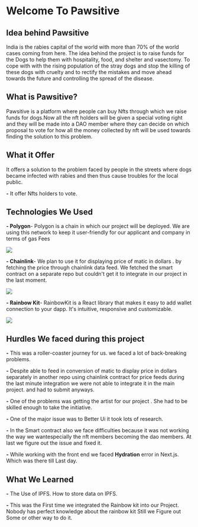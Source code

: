 # Welcome To Pawsitive


## Idea behind Pawsitive

India is the rabies capital of the world with more than 70% of the world cases coming from here. The idea behind the project is to raise funds for the Dogs to help them with hospitality, food, and shelter and vasectomy. To cope with with the rising population of the stray dogs and stop the killing of these dogs with cruelty and to rectify the mistakes and move ahead towards the future and controlling the spread of the disease. 


## What is Pawsitive?

Pawsitive is a platform where people can buy Nfts through which we raise funds for dogs.Now all the nft holders will be given a special voting right and they will be made into a DAO member where they can decide on which proposal to vote for how all the money collected by nft will be used towards finding the solution to this problem. 

## What it Offer

It offers a solution to the problem faced by people in the streets where dogs became infected with rabies and then thus cause troubles for the local public. 

  **-** It offer Nfts holders to vote.

## Technologies We Used
**- Polygon**- 
 Polygon is a chain in which our project will be deployed. 
 We are using this network to keep it user-friendly for our applicant and company in terms of gas Fees
 
 <a href="https://polygon.technology/"><img src="https://user-images.githubusercontent.com/76695769/191501624-226d10fd-6108-4c80-86ff-88b768ea262b.jpg"></a>

**- Chainlink**- 
  We plan to use it for displaying price of matic in dollars . by fetching the price through chainlink data feed. We fetched the smart contract on a separate repo but couldn't get it to integrate in our project in the last moment. 
  
  <a href="https://chain.link/"><img src="https://user-images.githubusercontent.com/76695769/191504080-068d28d7-1ce1-47ce-8252-a5a40b6b92a5.png"></a>

 **- Rainbow Kit**- 
 RainbowKit is a React library that makes it easy to add wallet connection to your dapp. It's intuitive, responsive and customizable.
 
 <a href="https://www.rainbowkit.com/"><img src="https://user-images.githubusercontent.com/76695769/191505257-b54f2331-5d56-4a41-8bf3-eac5d7a80ff5.png"></a>

## Hurdles We faced during this project

**-** This was a roller-coaster journey for us. we faced a lot of back-breaking problems.

**-** Despite able to feed in conversion of matic to display price in dollars separately in another repo using chainlink contract for price feeds during the last minute integration we were not able to integrate it in the main project. and had to submit anyways.

**-** One of the problems was getting the artist for our project . She had to be skilled enough to take the initiative.

**-** One of the major issue was to Better Ui it took lots of research.

**-** In the Smart contract also we face difficulties because it was not working the way we wantespecially the nft members becoming the dao members. At last we figure out the issue and fixed it.

**-** While working with the front end we faced **Hydration** error in Next.js. Which was there till Last day.

## What We Learned

**-** The Use of IPFS. How to store data on IPFS.

**-** This was the First time we integrated the Rainbow kit into our Project. Nobody has perfect knowledge about the rainbow kit Still we Figure out Some or other way to do it.
